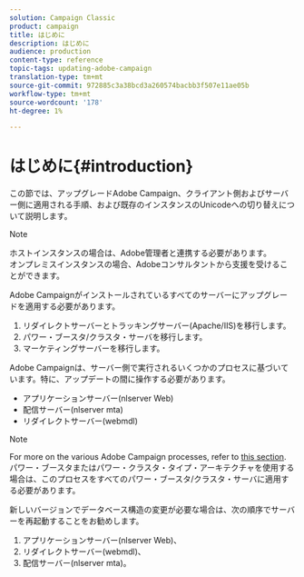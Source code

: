 ```yaml
---
solution: Campaign Classic
product: campaign
title: はじめに
description: はじめに
audience: production
content-type: reference
topic-tags: updating-adobe-campaign
translation-type: tm+mt
source-git-commit: 972885c3a38bcd3a260574bacbb3f507e11ae05b
workflow-type: tm+mt
source-wordcount: '178'
ht-degree: 1%

---
```



# はじめに{#introduction}

この節では、アップグレードAdobe Campaign、クライアント側およびサーバー側に適用される手順、および既存のインスタンスのUnicodeへの切り替えについて説明します。

>[!NOTE]
>
>ホストインスタンスの場合は、Adobe管理者と連携する必要があります。\
>オンプレミスインスタンスの場合、Adobeコンサルタントから支援を受けることができます。

Adobe Campaignがインストールされているすべてのサーバーにアップグレードを適用する必要があります。

1. リダイレクトサーバーとトラッキングサーバー(Apache/IIS)を移行します。
1. パワー・ブースタ/クラスタ・サーバを移行します。
1. マーケティングサーバーを移行します。

Adobe Campaignは、サーバー側で実行されるいくつかのプロセスに基づいています。特に、アップデートの間に操作する必要があります。

* アプリケーションサーバー(nlserver Web)
* 配信サーバー(nlserver mta)
* リダイレクトサーバー(webmdl)

>[!NOTE]
>
>For more on the various Adobe Campaign processes, refer to [this section](../../installation/using/general-architecture.md#logical-application-layer).\
>パワー・ブースタまたはパワー・クラスタ・タイプ・アーキテクチャを使用する場合は、このプロセスをすべてのパワー・ブースタ/クラスタ・サーバに適用する必要があります。

新しいバージョンでデータベース構造の変更が必要な場合は、次の順序でサーバーを再起動することをお勧めします。

1. アプリケーションサーバー(nlserver Web)、
1. リダイレクトサーバー(webmdl)、
1. 配信サーバー(nlserver mta)。

